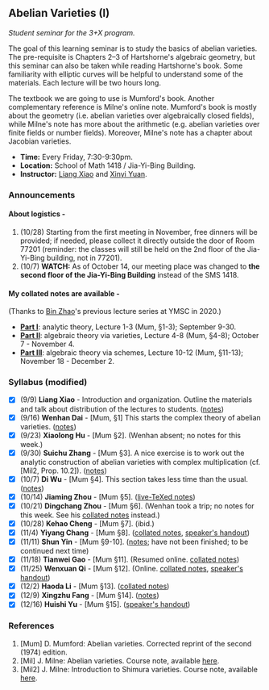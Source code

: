 ## Abelian Varieties (I)

_Student seminar for the 3+X program._

The goal of this learning seminar is to study the basics of abelian varieties. The pre-requisite is Chapters 2–3 of Hartshorne's algebraic geometry, but this seminar can also be taken while reading Hartshorne's book. Some familiarity with elliptic curves will be helpful to understand some of the materials. Each lecture will be two hours long. 

The textbook we are going to use is Mumford's book. Another complementary reference is Milne's online note. Mumford's book is mostly about the geometry (i.e. abelian varieties over algebraically closed fields), while Milne's note has more about the arithmetic (e.g. abelian varieties over finite fields or number fields). Moreover, Milne's note has a chapter about Jacobian varieties.
- **Time:** Every Friday, 7:30-9:30pm.
- **Location:** School of Math 1418 / Jia-Yi-Bing Building.
- **Instructor:** [Liang Xiao](https://bicmr.pku.edu.cn/~lxiao/index.htm) and [Xinyi Yuan](https://bicmr.pku.edu.cn/~yxy/).

### Announcements

#### About logistics -

1. (10/28) Starting from the first meeting in November, free dinners will be provided; if needed, please collect it directly outside the door of Room 77201 (reminder: the classes will still be held on the 2nd floor of the Jia-Yi-Bing building, not in 77201).
2. (10/7) **WATCH:** As of October 14, our meeting place was changed to **the second floor of the Jia-Yi-Bing Building** instead of the SMS 1418.

#### My collated notes are available -

(Thanks to [Bin Zhao](https://sites.google.com/site/zhaobinmath/)'s previous lecture series at YMSC in 2020.)

- [**Part I**](././AV(I).pdf): analytic theory, Lecture 1-3 (Mum, §1-3); September 9-30.
- [**Part II**](././AV(II).pdf): algebraic theory via varieties, Lecture 4-8 (Mum, §4-8); October 7 - November 4.
- [**Part III**](././AV(III).pdf): algebraic theory via schemes, Lecture 10-12 (Mum, §11-13); November 18 - December 2.


### Syllabus (modified)

- [x] (9/9) **Liang Xiao** - Introduction and organization. Outline the materials and talk about distribution of the lectures to students. ([notes](././AV0.pdf))
- [x] (9/16) **Wenhan Dai** - [Mum, §1] This starts the complex theory of abelian varieties. ([notes](././AV1.pdf))
- [x] (9/23) **Xiaolong Hu** - [Mum §2]. (Wenhan absent; no notes for this week.)
- [x] (9/30) **Suichu Zhang** - [Mum §3]. A nice exercise is to work out the analytic construction of abelian varieties with complex multiplication (cf. [Mil2, Prop. 10.2]). ([notes](././AV3.pdf))
- [x] (10/7) **Di Wu** - [Mum §4]. This section takes less time than the usual. ([notes](././AV4.pdf))
- [x] (10/14) **Jiaming Zhou** - [Mum §5]. ([live-TeXed notes](././AV5.pdf))
- [x] (10/21) **Dingchang Zhou** - [Mum §6]. (Wenhan took a trip; no notes for this week. See his [collated notes](././AV(II).pdf) instead.)
- [x] (10/28) **Kehao Cheng** - [Mum §7]. (ibid.)
- [x] (11/4) **Yiyang Chang** - [Mum §8]. ([collated notes](././AV(II).pdf), [speaker's handout](././AV8s.pdf))
- [x] (11/11) **Shun Yin** - [Mum §9-10]. ([notes](././AV9.pdf); have not been finished; to be continued next time)
- [x] (11/18) **Tianwei Gao** - [Mum §11]. (Resumed online. [collated notes](././AV(III).pdf))
- [x] (11/25) **Wenxuan Qi** - [Mum §12]. (Online. [collated notes](././AV(III).pdf), [speaker's handout](././AV11s.pdf))
- [x] (12/2) **Haoda Li** - [Mum §13]. ([collated notes](././AV(III).pdf))
- [x] (12/9) **Xingzhu Fang** - [Mum §14]. ([notes](././AV13.pdf))
- [x] (12/16) **Huishi Yu** - [Mum §15]. ([speaker's handout](././AV14s.pdf))

### References
1. [Mum] D. Mumford: Abelian varieties. Corrected reprint of the second (1974) edition.
2. [Mil] J. Milne: Abelian varieties. Course note, available [here](https://www.jmilne.org/math/CourseNotes/AV.pdf).
3. [Mil2] J. Milne: Introduction to Shimura varieties. Course note, available [here](https://www.jmilne.org/math/xnotes/svi.pdf).